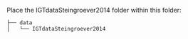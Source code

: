 Place the IGTdataSteingroever2014 folder within this folder:
```
├── data
│   └── IGTdataSteingroever2014
```

